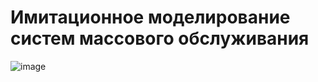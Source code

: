 # Имитационное моделирование систем массового обслуживания
![image](https://user-images.githubusercontent.com/73974596/233791543-343343c7-3c35-4f63-b84c-6bbf4ffaf47e.png)

